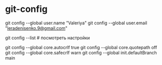 # git-config

git config --global user.name "Valeriya"
git config --global user.email "leradenisenko.9@gmail.com"

git config --list # посмотреть настройки

git config --global core.autocrlf true
git config --global core.quotepath off
git config --global core.safecrlf warn
git config --global init.defaultBranch main